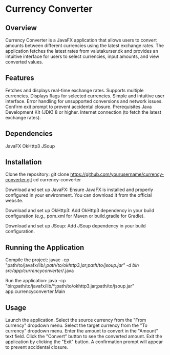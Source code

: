 # Currency Converter

## Overview
Currency Converter is a JavaFX application that allows users to convert amounts between different currencies using the latest exchange rates. The application fetches the latest rates from valutakurser.dk and provides an intuitive interface for users to select currencies, input amounts, and view converted values.

## Features
Fetches and displays real-time exchange rates.
Supports multiple currencies.
Displays flags for selected currencies.
Simple and intuitive user interface.
Error handling for unsupported conversions and network issues.
Confirm exit prompt to prevent accidental closure.
Prerequisites
Java Development Kit (JDK) 8 or higher.
Internet connection (to fetch the latest exchange rates).

## Dependencies
JavaFX
OkHttp3
JSoup

## Installation
Clone the repository:
git clone https://github.com/yourusername/currency-converter.git
cd currency-converter

Download and set up JavaFX:
Ensure JavaFX is installed and properly configured in your environment. You can download it from the official website.

Download and set up OkHttp3:
Add OkHttp3 dependency in your build configuration (e.g., pom.xml for Maven or build.gradle for Gradle).

Download and set up JSoup:
Add JSoup dependency in your build configuration.

## Running the Application

Compile the project:
javac -cp "path/to/javafx/lib/*;path/to/okhttp3.jar;path/to/jsoup.jar" -d bin src/app/currencyconverter/*.java

Run the application:
java -cp "bin;path/to/javafx/lib/*;path/to/okhttp3.jar;path/to/jsoup.jar" app.currencyconverter.Main

## Usage
Launch the application.
Select the source currency from the "From currency" dropdown menu.
Select the target currency from the "To currency" dropdown menu.
Enter the amount to convert in the "Amount" text field.
Click the "Convert" button to see the converted amount.
Exit the application by clicking the "Exit" button. A confirmation prompt will appear to prevent accidental closure.
